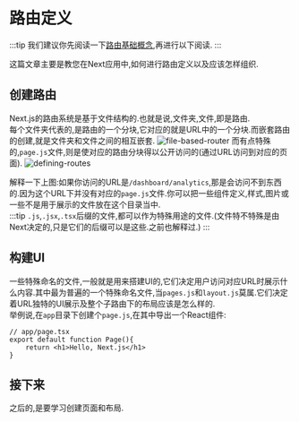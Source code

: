 # 路由定义

:::tip
我们建议你先阅读一下[路由基础概念](./index.md),再进行以下阅读.
:::

这篇文章主要是教您在Next应用中,如何进行路由定义以及应该怎样组织.

## 创建路由
Next.js的路由系统是基于文件结构的.也就是说,文件夹,文件,即是路由.  
每个文件夹代表的,是路由的一个分块,它对应的就是URL中的一个分块.而嵌套路由的创建,就是文件夹和文件之间的相互嵌套.
![file-based-router](imgs/route-segments-to-path-segments.jpg)
而有点特殊的,`page.js`文件,则是使对应的路由分块得以公开访问的(通过URL访问到对应的页面).
![defining-routes](imgs/defining-routes.jpg)

解释一下上图:如果你访问的URL是`/dashboard/analytics`,那是会访问不到东西的.因为这个URL下并没有对应的`page.js`文件.你可以把一些组件定义,样式,图片或一些不是用于展示的文件放在这个目录当中.  
:::tip
`.js`,`.jsx`,`.tsx`后缀的文件,都可以作为特殊用途的文件.(文件特不特殊是由Next决定的,只是它们的后缀可以是这些.之前也解释过.)
:::

## 构建UI
一些特殊命名的文件,一般就是用来搭建UI的,它们决定用户访问对应URL时展示什么内容.其中最为普遍的一个特殊命名文件,当`pages.js`和`layout.js`莫属.它们决定着URL独特的UI展示及整个子路由下的布局应该是怎么样的.  
举例说,在`app`目录下创建个`page.js`,在其中导出一个React组件:
```tsx
// app/page.tsx
export default function Page(){
    return <h1>Hello, Next.js</h1>
}

```

## 接下来
之后的,是要学习创建页面和布局.
